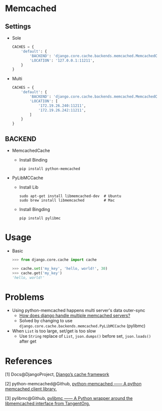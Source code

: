 # Memcached

## Settings

* Sole

  ```python
  CACHES = {
      'default': {
          'BACKEND': 'django.core.cache.backends.memcached.MemcachedCache',
          'LOCATION': '127.0.0.1:11211',
      }
  }
  ```


* Multi

  ```python
  CACHES = {
      'default': {
          'BACKEND': 'django.core.cache.backends.memcached.MemcachedCache',
          'LOCATION': [
              '172.19.26.240:11211',
              '172.19.26.242:11211',
          ]
      }
  }
  ```

##  BACKEND

* MemcachedCache

  * Install Binding

    ```shell
    pip install python-memcached
    ```


* PyLibMCCache

  * Install Lib

    ```shell
    sudo apt-get install libmemcached-dev  # Ubuntu
    sudo brew install libmemcached         # Mac
    ```

  * Install Bingding

    ```shell
    pip install pylibmc
    ```

# Usage

* Basic

  ```python
  >>> from django.core.cache import cache

  >>> cache.set('my_key', 'hello, world!', 30)
  >>> cache.get('my_key')
  'hello, world!'
  ```

# Problems

* Using python-memcached happens multi server's data outer-sync
  * [How does django handle multiple memcached servers?](http://stackoverflow.com/questions/6876250/how-does-django-handle-multiple-memcached-servers)
  * Solved by changing to use `django.core.cache.backends.memcached.PyLibMCCache` (pylibmc)
* When ``List`` is too large, set/get is too slow
  * Use ``String`` replace of ``List``, ``json.dumps()`` before set, ``json.loads()`` after get

# References

[1] Docs@DjangoProject, [Django’s cache framework](https://docs.djangoproject.com/en/1.9/topics/cache/)

[2] python-memcached@Github, [python-memcached —— A python memcached client library.](https://github.com/linsomniac/python-memcached)

[3] pylibmc@Github, [pylibmc —— A Python wrapper around the libmemcached interface from TangentOrg.](https://github.com/lericson/pylibmc)